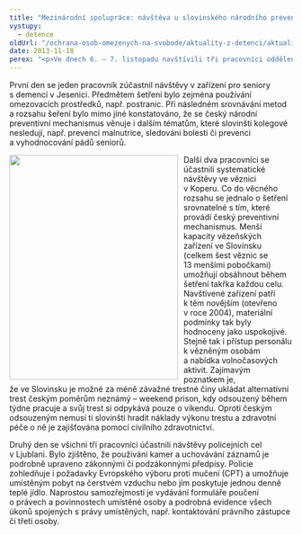 ```yaml
---
title: "Mezinárodní spolupráce: návštěva u slovinského národního preventivního mechanismu"
vystupy:
  - detence
oldUrl: "/ochrana-osob-omezenych-na-svobode/aktuality-z-detenci/aktuality-z-detenci-2013/mezinarodni-spoluprace-navsteva-u-slovinskeho-narodniho-preventivniho-mechanismu/"
date: 2013-11-18
perex: "<p>Ve dnech 6. – 7. listopadu navštívili tři pracovníci oddělení dohledu své slovinské kolegy z Kanceláře Ombudsmana Slovinské republiky, který stejně jako veřejný ochránce práv vykonává úkol národního preventivního mechanismu. Cílem reciproční návštěvy bylo bližší seznámení se s praktickými aspekty systematických návštěv, jak je provádějí kolegové ve Slovinsku.</p>"
---
```


<!-- imported from the old website -->

<p>První den se jeden pracovník zúčastnil návštěvy v zařízení pro seniory s demencí v Jesenici. Předmětem šetření bylo zejména používání omezovacích prostředků, např. postranic. Při následném srovnávání metod a rozsahu šeření bylo mimo jiné konstatováno, že se český národní preventivní mechanismus věnuje i dalším tématům, které slovinští kolegové nesledují, např. prevenci malnutrice, sledování bolesti či prevenci a vyhodnocování pádů seniorů. </p><p><img src="https://www.ochrance.cz/uploads/RTEmagicC_Slovinsko-cela-1.jpg.jpg" style="PADDING-RIGHT: 10px; FLOAT: left" title="Policejní cela ve Slovinsku" height="400" width="300" alt="" />Další dva pracovníci se účastnili systematické návštěvy ve věznici v Koperu. Co do věcného rozsahu se jednalo o šetření srovnatelné s tím, které provádí český preventivní mechanismus. Menší kapacity vězeňských zařízení ve Slovinsku (celkem šest věznic se 13 menšími pobočkami) umožňují obsáhnout během šetření takřka každou celu. Navštívené zařízení patří k těm novějším (otevřeno v roce 2004), materiální podmínky tak byly hodnoceny jako uspokojivé. Stejně tak i přístup personálu k vězněným osobám a nabídka volnočasových aktivit. Zajímavým poznatkem je, že ve Slovinsku je možné za méně závažné trestné činy ukládat alternativní trest českým poměrům neznámý – weekend prison, kdy odsouzený během týdne pracuje a svůj trest si odpykává pouze o víkendu. Oproti českým odsouzeným nemusí ti slovinští hradit náklady výkonu trestu a zdravotní péče o ně je zajišťována pomocí civilního zdravotnictví.</p><p>Druhý den se všichni tři pracovníci účastnili návštěvy policejních cel v Ljublani. Bylo zjištěno, že používání kamer a uchovávání záznamů je podrobně upraveno zákonnými či podzákonnými předpisy. Policie zohledňuje i požadavky Evropského výboru proti mučení (CPT) a umožňuje umístěným pobyt na čerstvém vzduchu nebo jim poskytuje jednou denně teplé jídlo. Naprostou samozřejmostí je vydávání formuláře poučení o právech a povinnostech umístěné osoby a podrobná evidence všech úkonů spojených s právy umístěných, např. kontaktování právního zástupce či třetí osoby. </p>
